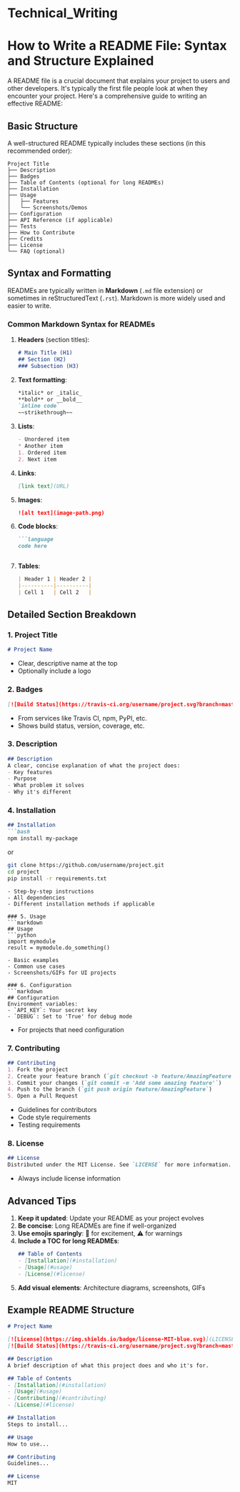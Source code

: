 # Technical_Writing

# How to Write a README File: Syntax and Structure Explained

A README file is a crucial document that explains your project to users and other developers. It's typically the first file people look at when they encounter your project. Here's a comprehensive guide to writing an effective README:

## Basic Structure

A well-structured README typically includes these sections (in this recommended order):

```
Project Title
├── Description
├── Badges
├── Table of Contents (optional for long READMEs)
├── Installation
├── Usage
│   ├── Features
│   └── Screenshots/Demos
├── Configuration
├── API Reference (if applicable)
├── Tests
├── How to Contribute
├── Credits
├── License
└── FAQ (optional)
```

## Syntax and Formatting

READMEs are typically written in **Markdown** (`.md` file extension) or sometimes in reStructuredText (`.rst`). Markdown is more widely used and easier to write.

### Common Markdown Syntax for READMEs

1. **Headers** (section titles):
   ```markdown
   # Main Title (H1)
   ## Section (H2)
   ### Subsection (H3)
   ```

2. **Text formatting**:
   ```markdown
   *italic* or _italic_
   **bold** or __bold__
   `inline code`
   ~~strikethrough~~
   ```

3. **Lists**:
   ```markdown
   - Unordered item
   * Another item
   1. Ordered item
   2. Next item
   ```

4. **Links**:
   ```markdown
   [link text](URL)
   ```

5. **Images**:
   ```markdown
   ![alt text](image-path.png)
   ```

6. **Code blocks**:
   ```markdown
   ```language
   code here
   ```
   ```

7. **Tables**:
   ```markdown
   | Header 1 | Header 2 |
   |----------|----------|
   | Cell 1   | Cell 2   |
   ```

## Detailed Section Breakdown

### 1. Project Title
```markdown
# Project Name
```
- Clear, descriptive name at the top
- Optionally include a logo

### 2. Badges
```markdown
[![Build Status](https://travis-ci.org/username/project.svg?branch=master)](https://travis-ci.org/username/project)
```
- From services like Travis CI, npm, PyPI, etc.
- Shows build status, version, coverage, etc.

### 3. Description
```markdown
## Description
A clear, concise explanation of what the project does:
- Key features
- Purpose
- What problem it solves
- Why it's different
```

### 4. Installation
```markdown
## Installation
```bash
npm install my-package
```
or
```bash
git clone https://github.com/username/project.git
cd project
pip install -r requirements.txt
```
```
- Step-by-step instructions
- All dependencies
- Different installation methods if applicable

### 5. Usage
```markdown
## Usage
```python
import mymodule
result = mymodule.do_something()
```
```
- Basic examples
- Common use cases
- Screenshots/GIFs for UI projects

### 6. Configuration
```markdown
## Configuration
Environment variables:
- `API_KEY`: Your secret key
- `DEBUG`: Set to 'True' for debug mode
```
- For projects that need configuration

### 7. Contributing
```markdown
## Contributing
1. Fork the project
2. Create your feature branch (`git checkout -b feature/AmazingFeature`)
3. Commit your changes (`git commit -m 'Add some amazing feature'`)
4. Push to the branch (`git push origin feature/AmazingFeature`)
5. Open a Pull Request
```
- Guidelines for contributors
- Code style requirements
- Testing requirements

### 8. License
```markdown
## License
Distributed under the MIT License. See `LICENSE` for more information.
```
- Always include license information

## Advanced Tips

1. **Keep it updated**: Update your README as your project evolves
2. **Be concise**: Long READMEs are fine if well-organized
3. **Use emojis sparingly**: 🚀 for excitement, ⚠️ for warnings
4. **Include a TOC for long READMEs**:
   ```markdown
   ## Table of Contents
   - [Installation](#installation)
   - [Usage](#usage)
   - [License](#license)
   ```
5. **Add visual elements**: Architecture diagrams, screenshots, GIFs

## Example README Structure

```markdown
# Project Name

[![License](https://img.shields.io/badge/license-MIT-blue.svg)](LICENSE)
[![Build Status](https://travis-ci.org/username/project.svg?branch=master)](https://travis-ci.org/username/project)

## Description
A brief description of what this project does and who it's for.

## Table of Contents
- [Installation](#installation)
- [Usage](#usage)
- [Contributing](#contributing)
- [License](#license)

## Installation
Steps to install...

## Usage
How to use...

## Contributing
Guidelines...

## License
MIT
```

